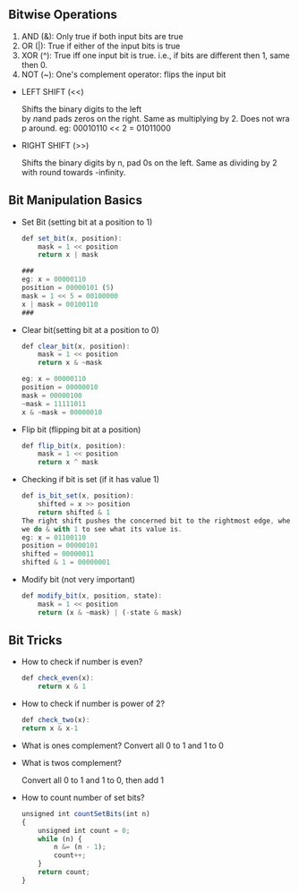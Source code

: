 ## Bitwise Operations

1. AND (&): Only true if both input bits are true
2. OR (|): True if either of the input bits is true
3. XOR (^): True iff one input bit is true. i.e., if bits are different then 1, same then 0.
4. NOT (~): One's complement operator: flips the input bit
- LEFT SHIFT (<<)
    
    Shifts the binary digits to the left by $n$and pads zeros on the right. Same as multiplying by 2. Does not wrap around. eg: 00010110 << 2 = 01011000
    
- RIGHT SHIFT (>>)
    
    Shifts the binary digits by n, pad 0s on the left. Same as dividing by 2 with round towards -infinity.
    

## Bit Manipulation Basics

- Set Bit (setting bit at a position to 1)
    
    ```jsx
    def set_bit(x, position):
        mask = 1 << position
        return x | mask
    
    ###
    eg: x = 00000110
    position = 00000101 (5)
    mask = 1 << 5 = 00100000
    x | mask = 00100110
    ###
    ```
    
- Clear bit(setting bit at a position to 0)
    
    ```jsx
    def clear_bit(x, position):
        mask = 1 << position
        return x & ~mask
    
    eg: x = 00000110
    position = 00000010
    mask = 00000100
    ~mask = 11111011
    x & ~mask = 00000010
    ```
    
- Flip bit (flipping bit at a position)
    
    ```jsx
    def flip_bit(x, position):
        mask = 1 << position
        return x ^ mask
    ```
    
- Checking if bit is set (if it has value 1)
    
    ```jsx
    def is_bit_set(x, position):
        shifted = x >> position
        return shifted & 1
    The right shift pushes the concerned bit to the rightmost edge, where
    we do & with 1 to see what its value is.
    eg: x = 01100110
    position = 00000101
    shifted = 00000011
    shifted & 1 = 00000001
    ```
    
- Modify bit (not very important)
    
    ```jsx
    def modify_bit(x, position, state):
        mask = 1 << position
        return (x & ~mask) | (-state & mask)
    ```
    

## Bit Tricks

- How to check if number is even?
    
    ```jsx
    def check_even(x):
        return x & 1
    ```
    
- How to check if number is power of 2?
    
    ```jsx
    def check_two(x):
    return x & x-1
    ```
    
- What is ones complement? Convert all 0 to 1 and 1 to 0
    
- What is twos complement?
    
    Convert all 0 to 1 and 1 to 0, then add 1
    
- How to count number of set bits?
    
    ```jsx
    unsigned int countSetBits(int n)
    {
        unsigned int count = 0;
        while (n) {
            n &= (n - 1);
            count++;
        }
        return count;
    }
    ```